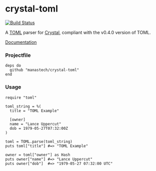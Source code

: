 # crystal-toml

[![Build Status](https://travis-ci.org/manastech/crystal-toml.png)](https://travis-ci.org/manastech/crystal-toml)

A [TOML](https://github.com/toml-lang/toml) parser for [Crystal](http://crystal-lang.org/), compliant with the v0.4.0 version of TOML.

[Documentation](http://manastech.github.io/crystal-toml/)

### Projectfile

```crystal
deps do
  github "manastech/crystal-toml"
end
```

### Usage

```crystal
require "toml"

toml_string = %(
  title = "TOML Example"

  [owner]
  name = "Lance Uppercut"
  dob = 1979-05-27T07:32:00Z
)

toml = TOML.parse(toml_string)
puts toml["title"] #=> "TOML Example"

owner = toml["owner"] as Hash
puts owner["name"] #=> "Lance Uppercut"
puts owner["dob"]  #=> "1979-05-27 07:32:00 UTC"
```
